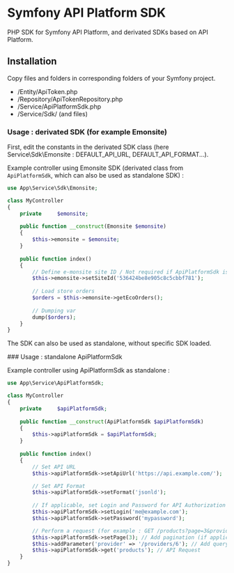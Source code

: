 # Symfony API Platform SDK

PHP SDK for Symfony API Platform, and derivated SDKs based on API Platform.

## Installation

Copy files and folders in corresponding folders of your Symfony project.

- /Entity/ApiToken.php
- /Repository/ApiTokenRepository.php
- /Service/ApiPlatformSdk.php
- /Service/Sdk/ (and files)

### Usage : derivated SDK (for example Emonsite)

First, edit the constants in the derivated SDK class (here Service\Sdk\Emonsite : DEFAULT_API_URL, DEFAULT_API_FORMAT...).

Example controller using Emonsite SDK (derivated class from `ApiPlatformSdk`, which can also be used as standalone SDK) :

```php
use App\Service\Sdk\Emonsite;

class MyController
{
	private     $emonsite;
	
	public function __construct(Emonsite $emonsite)
	{
		$this->emonsite = $emonsite;
	}
	
	public function index()
	{
		// Define e-monsite site ID / Not required if ApiPlatformSdk is used as standalone
		$this->emonsite->setSiteId('536424be8e905c8c5cbbf781');
		
		// Load store orders
		$orders = $this->emonsite->getEcoOrders();
		
		// Dumping var
		dump($orders);
	}
}
```

The SDK can also be used as standalone, without specific SDK loaded.

### Usage : standalone ApiPlatformSdk

Example controller using ApiPlatformSdk as standalone :

```php
use App\Service\ApiPlatformSdk;

class MyController
{
	private     $apiPlatformSdk;
	
	public function __construct(ApiPlatformSdk $apiPlatformSdk)
	{
		$this->apiPlatformSdk = $apiPlatformSdk;
	}
	
	public function index()
	{
		// Set API URL
		$this->apiPlatformSdk->setApiUrl('https://api.example.com/');

		// Set API Format
		$this->apiPlatformSdk->setFormat('jsonld');
		
		// If applicable, set Login and Password for API Authorization
		$this->apiPlatformSdk->setLogin('me@example.com');
		$this->apiPlatformSdk->setPassword('mypassword');

		// Perform a request (for example : GET /products?page=3&provider=/providers/6)
		$this->apiPlatformSdk->setPage(3); // Add pagination (if applicable)
		$this->addParameter('provider' => '/providers/6'); // Add query string parameter ?provider=/providers/6
		$this->apiPlatformSdk->get('products'); // API Request
	}
}
```
